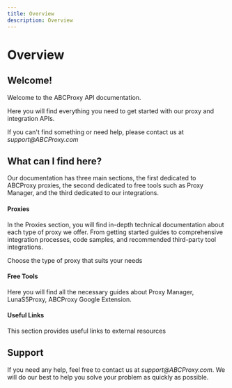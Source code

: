 ```yaml
---
title: Overview
description: Overview
---
```


# Overview

## Welcome!

Welcome to the ABCProxy API documentation.

Here you will find everything you need to get started with our proxy and integration APIs.

If you can't find something or need help, please contact us at _support@ABCProxy.com_

## What can I find here?&#x20;

Our documentation has three main sections, the first dedicated to ABCProxy proxies, the second dedicated to free tools such as Proxy Manager, and the third dedicated to our integrations.

#### Proxies&#x20;

In the Proxies section, you will find in-depth technical documentation about each type of proxy we offer. From getting started guides to comprehensive integration processes, code samples, and recommended third-party tool integrations.&#x20;

Choose the type of proxy that suits your needs

#### Free Tools

Here you will find all the necessary guides about Proxy Manager, LunaS5Proxy, ABCProxy Google Extension.

#### Useful Links

This section provides useful links to external resources

## Support

If you need any help, feel free to contact us at _support@ABCProxy.com_. We will do our best to help you solve your problem as quickly as possible.
